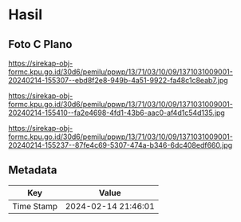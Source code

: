 # Hasil

## Foto C Plano

https://sirekap-obj-formc.kpu.go.id/30d6/pemilu/ppwp/13/71/03/10/09/1371031009001-20240214-155307--ebd8f2e8-949b-4a51-9922-fa48c1c8eab7.jpg

https://sirekap-obj-formc.kpu.go.id/30d6/pemilu/ppwp/13/71/03/10/09/1371031009001-20240214-155410--fa2e4698-4fd1-43b6-aac0-af4d1c54d135.jpg

https://sirekap-obj-formc.kpu.go.id/30d6/pemilu/ppwp/13/71/03/10/09/1371031009001-20240214-155237--87fe4c69-5307-474a-b346-6dc408edf660.jpg


## Metadata

| Key        | Value               |
| ---------- | ------------------- |
| Time Stamp | 2024-02-14 21:46:01 |



